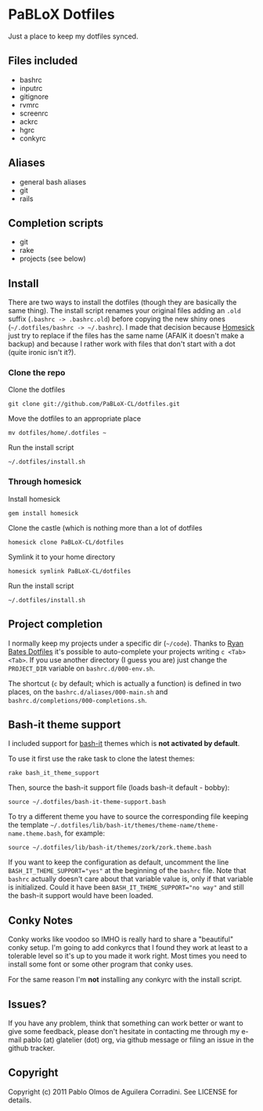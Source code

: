 # PaBLoX Dotfiles #

Just a place to keep my dotfiles synced.

## Files included ##

* bashrc
* inputrc
* gitignore
* rvmrc
* screenrc
* ackrc
* hgrc
* conkyrc

## Aliases ##

* general bash aliases
* git
* rails

## Completion scripts ##

* git
* rake
* projects (see below)

## Install ##

There are two ways to install the dotfiles (though they are basically the same
thing). The install script renames your original files adding an `.old` suffix
(`.bashrc -> .bashrc.old`) before copying the new shiny ones (`~/.dotfiles/bashrc -> ~/.bashrc`).
I made that decision because [Homesick](https://github.com/technicalpickles/homesick)
just try to replace if the files has the same name (AFAIK it doesn't make a backup) and
because I rather work with files that don't start with a dot (quite
ironic isn't it?).

### Clone the repo ###

Clone the dotfiles

    git clone git://github.com/PaBLoX-CL/dotfiles.git
    
Move the dotfiles to an appropriate place

    mv dotfiles/home/.dotfiles ~

Run the install script

    ~/.dotfiles/install.sh

### Through homesick ###

Install homesick

    gem install homesick

Clone the castle (which is nothing more than a lot of dotfiles

    homesick clone PaBLoX-CL/dotfiles

Symlink it to your home directory

    homesick symlink PaBLoX-CL/dotfiles

Run the install script

    ~/.dotfiles/install.sh

## Project completion ##

I normally keep my projects under a specific dir (`~/code`). Thanks
to [Ryan Bates Dotfiles](https://github.com/ryanb/dotfiles) it's
possible to auto-complete your projects writing `c <Tab><Tab>`. If
you use another directory (I guess you are) just change the `PROJECT_DIR`
variable on `bashrc.d/000-env.sh`.

The shortcut (`c` by default; which is actually a function) is defined
in two places, on the `bashrc.d/aliases/000-main.sh` and
`bashrc.d/completions/000-completions.sh`.

## Bash-it theme support ##

I included support for [bash-it](https://github.com/revans/bash-it)
themes which is **not activated by default**.

To use it first use the rake task to clone the latest themes:

    rake bash_it_theme_support

Then, source the bash-it support file (loads bash-it default - bobby):

    source ~/.dotfiles/bash-it-theme-support.bash

To try a different theme you have to source the corresponding file
keeping the template `~/.dotfiles/lib/bash-it/themes/theme-name/theme-name.theme.bash`,
for example:

    source ~/.dotfiles/lib/bash-it/themes/zork/zork.theme.bash

If you want to keep the configuration as default, uncomment the line `BASH_IT_THEME_SUPPORT="yes"`
at the beginning of the `bashrc` file. Note that `bashrc` actually doesn't
care about that variable value is, only if that variable is initialized.
Could it have been `BASH_IT_THEME_SUPPORT="no way"` and still the bash-it
support would have been loaded.

## Conky Notes ##

Conky works like voodoo so IMHO is really hard to share a "beautiful"
conky setup. I'm going to add conkyrcs that I found they work at least
to a tolerable level so it's up to you made it work right. Most times
you need to install some font or some other program that conky uses.

For the same reason I'm **not** installing any conkyrc with the install
script.

## Issues? ##

If you have any problem, think that something can work better or want to
give some feedback, please don't hesitate in contacting me through my
e-mail pablo (at) glatelier (dot) org, via github message or filing an
issue in the github tracker.

## Copyright ##

Copyright (c) 2011 Pablo Olmos de Aguilera Corradini. See LICENSE for
details.
